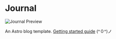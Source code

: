 # Journal
![Journal Preview](https://new-ui.com/assets/images/templates/preview-journal.png)

An Astro blog template. [Getting started guide](https://new-ui.com/docs/templates/journal) (^０^)ノ
